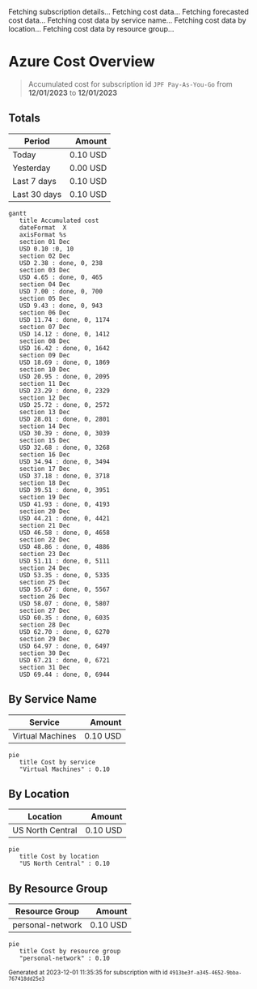 Fetching subscription details...
Fetching cost data...
Fetching forecasted cost data...
Fetching cost data by service name...
Fetching cost data by location...
Fetching cost data by resource group...
# Azure Cost Overview

> Accumulated cost for subscription id `JPF Pay-As-You-Go` from **12/01/2023** to **12/01/2023**

## Totals

|Period|Amount|
|---|---:|
|Today|0.10 USD|
|Yesterday|0.00 USD|
|Last 7 days|0.10 USD|
|Last 30 days|0.10 USD|

```mermaid
gantt
   title Accumulated cost
   dateFormat  X
   axisFormat %s
   section 01 Dec
   USD 0.10 :0, 10
   section 02 Dec
   USD 2.38 : done, 0, 238
   section 03 Dec
   USD 4.65 : done, 0, 465
   section 04 Dec
   USD 7.00 : done, 0, 700
   section 05 Dec
   USD 9.43 : done, 0, 943
   section 06 Dec
   USD 11.74 : done, 0, 1174
   section 07 Dec
   USD 14.12 : done, 0, 1412
   section 08 Dec
   USD 16.42 : done, 0, 1642
   section 09 Dec
   USD 18.69 : done, 0, 1869
   section 10 Dec
   USD 20.95 : done, 0, 2095
   section 11 Dec
   USD 23.29 : done, 0, 2329
   section 12 Dec
   USD 25.72 : done, 0, 2572
   section 13 Dec
   USD 28.01 : done, 0, 2801
   section 14 Dec
   USD 30.39 : done, 0, 3039
   section 15 Dec
   USD 32.68 : done, 0, 3268
   section 16 Dec
   USD 34.94 : done, 0, 3494
   section 17 Dec
   USD 37.18 : done, 0, 3718
   section 18 Dec
   USD 39.51 : done, 0, 3951
   section 19 Dec
   USD 41.93 : done, 0, 4193
   section 20 Dec
   USD 44.21 : done, 0, 4421
   section 21 Dec
   USD 46.58 : done, 0, 4658
   section 22 Dec
   USD 48.86 : done, 0, 4886
   section 23 Dec
   USD 51.11 : done, 0, 5111
   section 24 Dec
   USD 53.35 : done, 0, 5335
   section 25 Dec
   USD 55.67 : done, 0, 5567
   section 26 Dec
   USD 58.07 : done, 0, 5807
   section 27 Dec
   USD 60.35 : done, 0, 6035
   section 28 Dec
   USD 62.70 : done, 0, 6270
   section 29 Dec
   USD 64.97 : done, 0, 6497
   section 30 Dec
   USD 67.21 : done, 0, 6721
   section 31 Dec
   USD 69.44 : done, 0, 6944
```

## By Service Name

|Service|Amount|
|---|---:|
|Virtual Machines|0.10 USD|

```mermaid
pie
   title Cost by service
   "Virtual Machines" : 0.10
```

## By Location

|Location|Amount|
|---|---:|
|US North Central|0.10 USD|

```mermaid
pie
   title Cost by location
   "US North Central" : 0.10
```

## By Resource Group

|Resource Group|Amount|
|---|---:|
|personal-network|0.10 USD|

```mermaid
pie
   title Cost by resource group
   "personal-network" : 0.10
```

<sup>Generated at 2023-12-01 11:35:35 for subscription with id `4913be3f-a345-4652-9bba-767418dd25e3`</sup>
